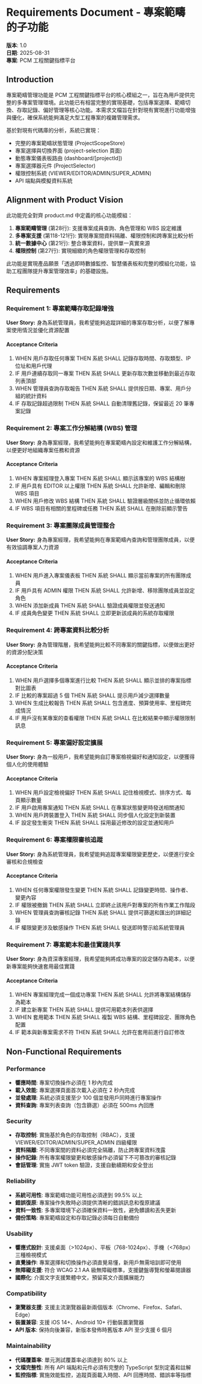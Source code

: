 # Requirements Document - 專案範疇的子功能

**版本**: 1.0  
**日期**: 2025-08-31  
**專案**: PCM 工程關鍵指標平台  

## Introduction

專案範疇管理功能是 PCM 工程關鍵指標平台的核心模組之一，旨在為用戶提供完整的多專案管理環境。此功能已有相當完整的實現基礎，包括專案選擇、範疇切換、存取記錄、偏好管理等核心功能。本需求文檔旨在針對現有實現進行功能增強與優化，確保系統能夠滿足大型工程專案的複雜管理需求。

基於對現有代碼庫的分析，系統已實現：
- 完整的專案範疇狀態管理 (ProjectScopeStore)
- 專案選擇與切換界面 (project-selection 頁面)
- 動態專案儀表板路由 (dashboard/[projectId])
- 專案選擇器元件 (ProjectSelector)
- 權限控制系統 (VIEWER/EDITOR/ADMIN/SUPER_ADMIN)
- API 端點與模擬資料系統

## Alignment with Product Vision

此功能完全對齊 product.md 中定義的核心功能模組：

1. **專案範疇管理** (第28行): 支援專案成員查詢、角色管理和 WBS 設定維護
2. **多專案支援** (第118-121行): 實現專案間資料隔離、權限控制和跨專案比較分析
3. **統一數據中心** (第21行): 整合專案資料，提供單一真實來源
4. **權限控制** (第27行): 實現細緻的角色權限管理和存取控制

此功能是實現產品願景「透過即時數據監控、智慧儀表板和完整的模組化功能，協助工程團隊提升專案管理效率」的基礎設施。

## Requirements

### Requirement 1: 專案範疇存取記錄增強

**User Story:** 身為系統管理員，我希望能夠追蹤詳細的專案存取分析，以便了解專案使用情況並優化資源配置

#### Acceptance Criteria

1. WHEN 用戶存取任何專案 THEN 系統 SHALL 記錄存取時間、存取類型、IP位址和用戶代理
2. IF 用戶連續存取同一專案 THEN 系統 SHALL 更新存取次數並移動到最近存取列表頂部
3. WHEN 管理員查詢存取報告 THEN 系統 SHALL 提供按日期、專案、用戶分組的統計資料
4. IF 存取記錄超過限制 THEN 系統 SHALL 自動清理舊記錄，保留最近 20 筆專案記錄

### Requirement 2: 專案工作分解結構 (WBS) 管理

**User Story:** 身為專案經理，我希望能夠在專案範疇內設定和維護工作分解結構，以便更好地組織專案任務和資源

#### Acceptance Criteria

1. WHEN 專案經理登入專案 THEN 系統 SHALL 顯示該專案的 WBS 結構樹
2. IF 用戶具有 EDITOR 以上權限 THEN 系統 SHALL 允許新增、編輯和刪除 WBS 項目
3. WHEN 用戶修改 WBS 結構 THEN 系統 SHALL 驗證層級關係並防止循環依賴
4. IF WBS 項目有相關的里程碑或任務 THEN 系統 SHALL 在刪除前顯示警告

### Requirement 3: 專案團隊成員管理整合

**User Story:** 身為專案經理，我希望能夠在專案範疇內查詢和管理團隊成員，以便有效協調專案人力資源

#### Acceptance Criteria

1. WHEN 用戶進入專案儀表板 THEN 系統 SHALL 顯示當前專案的所有團隊成員
2. IF 用戶具有 ADMIN 權限 THEN 系統 SHALL 允許新增、移除團隊成員並設定角色
3. WHEN 添加新成員 THEN 系統 SHALL 驗證成員權限並發送通知
4. IF 成員角色變更 THEN 系統 SHALL 立即更新該成員的系統存取權限

### Requirement 4: 跨專案資料比較分析

**User Story:** 身為管理階層，我希望能夠比較不同專案的關鍵指標，以便做出更好的資源分配決策

#### Acceptance Criteria

1. WHEN 用戶選擇多個專案進行比較 THEN 系統 SHALL 顯示並排的專案指標對比圖表
2. IF 比較的專案超過 5 個 THEN 系統 SHALL 提示用戶減少選擇數量
3. WHEN 生成比較報告 THEN 系統 SHALL 包含進度、預算使用率、里程碑完成情況
4. IF 用戶沒有某專案的查看權限 THEN 系統 SHALL 在比較結果中顯示權限限制訊息

### Requirement 5: 專案偏好設定擴展

**User Story:** 身為一般用戶，我希望能夠自訂專案檢視偏好和通知設定，以便獲得個人化的使用體驗

#### Acceptance Criteria

1. WHEN 用戶設定檢視偏好 THEN 系統 SHALL 記住檢視模式、排序方式、每頁顯示數量
2. IF 用戶啟用專案通知 THEN 系統 SHALL 在專案狀態變更時發送相關通知
3. WHEN 用戶跨裝置登入 THEN 系統 SHALL 同步個人化設定到新裝置
4. IF 設定發生衝突 THEN 系統 SHALL 採用最近修改的設定並通知用戶

### Requirement 6: 專案權限審核追蹤

**User Story:** 身為系統管理員，我希望能夠追蹤專案權限變更歷史，以便進行安全審核和合規檢查

#### Acceptance Criteria

1. WHEN 任何專案權限發生變更 THEN 系統 SHALL 記錄變更時間、操作者、變更內容
2. IF 權限被撤銷 THEN 系統 SHALL 立即終止該用戶對專案的所有作業工作階段
3. WHEN 管理員查詢審核記錄 THEN 系統 SHALL 提供可篩選和匯出的詳細記錄
4. IF 權限變更涉及敏感操作 THEN 系統 SHALL 發送即時警示給系統管理員

### Requirement 7: 專案範本和最佳實踐共享

**User Story:** 身為資深專案經理，我希望能夠將成功專案的設定儲存為範本，以便新專案能夠快速套用最佳實踐

#### Acceptance Criteria

1. WHEN 專案經理完成一個成功專案 THEN 系統 SHALL 允許將專案結構儲存為範本
2. IF 建立新專案 THEN 系統 SHALL 提供可用範本列表供選擇
3. WHEN 套用範本 THEN 系統 SHALL 複製 WBS 結構、里程碑設定、團隊角色配置
4. IF 範本與新專案需求不符 THEN 系統 SHALL 允許在套用前進行自訂修改

## Non-Functional Requirements

### Performance

- **響應時間**: 專案切換操作必須在 1 秒內完成
- **載入效能**: 專案選擇頁面首次載入必須在 2 秒內完成
- **並發處理**: 系統必須支援至少 100 個並發用戶同時進行專案操作
- **資料查詢**: 專案列表查詢（包含篩選）必須在 500ms 內回應

### Security

- **存取控制**: 實施基於角色的存取控制（RBAC），支援 VIEWER/EDITOR/ADMIN/SUPER_ADMIN 四級權限
- **資料隔離**: 不同專案間的資料必須完全隔離，防止跨專案資料洩露
- **操作記錄**: 所有專案權限變更和敏感操作必須留下不可篡改的審核記錄
- **會話管理**: 實施 JWT token 驗證，支援自動續期和安全登出

### Reliability

- **系統可用性**: 專案範疇功能可用性必須達到 99.5% 以上
- **錯誤復原**: 專案操作失敗時必須提供清晰的錯誤訊息和復原建議
- **資料一致性**: 多專案環境下必須確保資料一致性，避免髒讀和丟失更新
- **備份策略**: 專案範疇設定和存取記錄必須每日自動備份

### Usability

- **響應式設計**: 支援桌面（>1024px）、平板（768-1024px）、手機（<768px）三種檢視模式
- **直覺操作**: 專案選擇和切換操作必須直覺易懂，新用戶無需培訓即可使用
- **無障礙支援**: 符合 WCAG 2.1 AA 級無障礙標準，支援鍵盤導覽和螢幕閱讀器
- **國際化**: 介面文字支援繁體中文，預留英文介面擴展能力

### Compatibility

- **瀏覽器支援**: 支援主流瀏覽器最新兩個版本（Chrome、Firefox、Safari、Edge）
- **裝置兼容**: 支援 iOS 14+、Android 10+ 行動裝置瀏覽器
- **API 版本**: 保持向後兼容，新版本發佈時舊版本 API 至少支援 6 個月

### Maintainability

- **代碼覆蓋率**: 單元測試覆蓋率必須達到 80% 以上
- **文檔完整性**: 所有 API 端點和元件必須有完整的 TypeScript 型別定義和註解
- **監控指標**: 實施效能監控，追蹤頁面載入時間、API 回應時間、錯誤率等指標